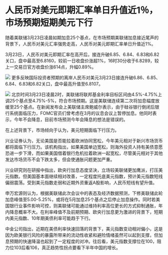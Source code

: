 # 人民币对美元即期汇率单日升值近1％，市场预期短期美元下行

随着美联储3月23日凌晨如期加息25个基点，在市场预期美联储加息接近尾声的背景下，人民币对美元汇率强势走高，人民币对美元即期汇率单日升值近1%。

3月23日，人民币对美元即期汇率在高开后，接连升破6.85、6.84、6.83和6.82关口，盘中最高至6.8160，较前一日收盘价涨超1%，16时30分收于6.8289，较上一交易日官方收盘价涨614点，升幅0.89%。

![](https://inews.gtimg.com/newsapp_bt/0/15763952421/1000)
更多反映国际投资者预期的离岸人民币对美元3月23日接连升破6.86、6.85、6.84、6.83和6.82关口，盘中最高升值至6.8107。

![](https://inews.gtimg.com/newsapp_bt/0/15763952424/1000)
北京时间3月23日凌晨2时，美联储将联邦基金利率目标区间由4.5%-4.75%上调25个基点至4.75%-5%，符合市场预期。这是美联储连续第二次将加息幅度放缓至25个基点。在新闻发布会上美联储主席鲍威尔表示，由于硅谷银行倒闭后银行系统面临压力，FOMC官员们曾考虑在3月的议息会议上暂停加息。他同时表示，今年不会降息，目前市场预测今年会降息的想法是错误的。

在上述背景下，市场倾向于认为，美元短期面临下行压力。

兴业证券认为，无论美国是否能拉着欧洲协同宽松，今年美元相对于新兴市场货币都将面临下行压力。该机构指出，如果美国单边宽松，则海外投资人持有美债意愿恐进一步下滑，而如果美国借着银行危机拉着欧洲一起宽松，尽管美元相对于其他发达市场货币不会下跌太多，但会使通胀问题更加严重。

兴业研究则在研报中指出，欧央行加息态度坚決，立场较美联储更加鹰派，打压美元指数。但美国基本面继续相对改善，一定程度托底美元指数，预计美元指数短线偏弱震荡。受到美元指数走弱和近期外资重返A股影响，人民币短线有望升值。

申万宏源则认为，根据美联储此次会议中的表态及经济数据预测，下修美联储此轮加息峰值至5.00-5.25%，或将在5月加息25个基点之后停止加息操作。同时若美国银行业事件影响可控，则美联储可能通过维持利率高位更长的方式抑制通胀，年内降息概率不大。在利率峰值不及前期预期、欧央行加息更为激进的背景下，短期内美元指数、10年期美债利率可能趋于下行。

中金公司指出，近期在美债利率快速回落的背景下，美元指数变动相对偏小，这是因为欧美银行风险的暴露所带来的流动性收紧和避险情绪虽然可以起到支撑，但加息预期的快速降温也起到了一定程度的对冲。往后看，美元指数支撑位在100，阻力位103后看106，真正趋势性拐点要看下半年中国的增长。

